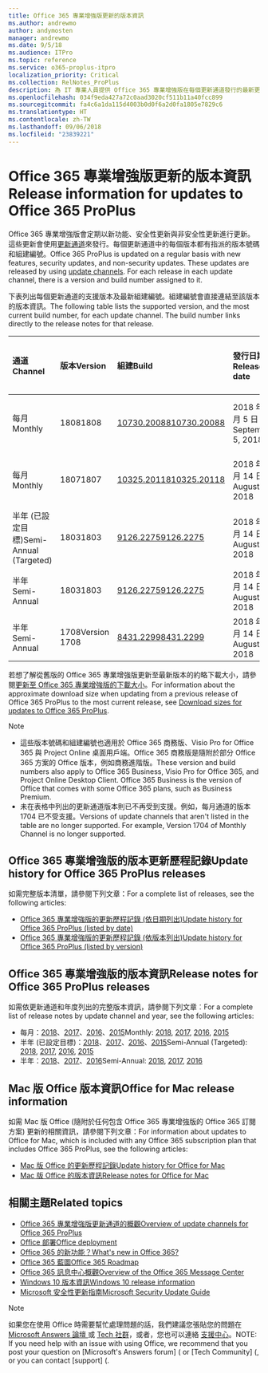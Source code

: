```yaml
---
title: Office 365 專業增強版更新的版本資訊
ms.author: andrewmo
author: andymosten
manager: andrewmo
ms.date: 9/5/18
ms.audience: ITPro
ms.topic: reference
ms.service: o365-proplus-itpro
localization_priority: Critical
ms.collection: RelNotes_ProPlus
description: 為 IT 專業人員提供 Office 365 專業增強版在每個更新通道發行的最新更新清單，以及版本資訊和更新歷程記錄的連結
ms.openlocfilehash: 034f9eda427a72c0aad3020cf511b11a40fcc899
ms.sourcegitcommit: fa4c6a1da115d4003b0d0f6a2d0fa1805e7829c6
ms.translationtype: HT
ms.contentlocale: zh-TW
ms.lasthandoff: 09/06/2018
ms.locfileid: "23839221"
---
```

# <a name="release-information-for-updates-to-office-365-proplus"></a><span data-ttu-id="8305d-103">Office 365 專業增強版更新的版本資訊</span><span class="sxs-lookup"><span data-stu-id="8305d-103">Release information for updates to Office 365 ProPlus</span></span>

<span data-ttu-id="8305d-p101">Office 365 專業增強版會定期以新功能、安全性更新與非安全性更新進行更新。這些更新會使用[更新通道](https://docs.microsoft.com/DeployOffice/overview-of-update-channels-for-office-365-proplus)來發行。每個更新通道中的每個版本都有指派的版本號碼和組建編號。</span><span class="sxs-lookup"><span data-stu-id="8305d-p101">Office 365 ProPlus is updated on a regular basis with new features, security updates, and non-security updates. These updates are released by using [update channels](https://docs.microsoft.com/DeployOffice/overview-of-update-channels-for-office-365-proplus). For each release in each update channel, there is a version and build number assigned to it.</span></span> 

<span data-ttu-id="8305d-p102">下表列出每個更新通道的支援版本及最新組建編號。組建編號會直接連結至該版本的版本資訊。</span><span class="sxs-lookup"><span data-stu-id="8305d-p102">The following table lists the supported version, and the most current build number, for each update channel. The build number links directly to the release notes for that release.</span></span> 

  
|<span data-ttu-id="8305d-109">**通道**</span><span class="sxs-lookup"><span data-stu-id="8305d-109">**Channel**</span></span>|<span data-ttu-id="8305d-110">**版本**</span><span class="sxs-lookup"><span data-stu-id="8305d-110">**Version**</span></span>|<span data-ttu-id="8305d-111">**組建**</span><span class="sxs-lookup"><span data-stu-id="8305d-111">**Build**</span></span>|<span data-ttu-id="8305d-112">**發行日期**</span><span class="sxs-lookup"><span data-stu-id="8305d-112">**Release date**</span></span>|<span data-ttu-id="8305d-113">**支援之前的版本**</span><span class="sxs-lookup"><span data-stu-id="8305d-113">**Version supported until**</span></span>|
|:-----|:-----|:-----|:-----|:-----|
|<span data-ttu-id="8305d-114">每月</span><span class="sxs-lookup"><span data-stu-id="8305d-114">Monthly</span></span>  <br/> |<span data-ttu-id="8305d-115">1808</span><span class="sxs-lookup"><span data-stu-id="8305d-115">1808</span></span>  <br/> |[<span data-ttu-id="8305d-116">10730.20088</span><span class="sxs-lookup"><span data-stu-id="8305d-116">10730.20088</span></span>](monthly-channel-2018.md#version-1808-september-5)  <br/> | <span data-ttu-id="8305d-117">2018 年 9 月 5 日</span><span class="sxs-lookup"><span data-stu-id="8305d-117">September 5, 2018</span></span>  <br/> |<span data-ttu-id="8305d-118">版本 1809 發行日期</span><span class="sxs-lookup"><span data-stu-id="8305d-118">Version 1808 is released</span></span> <br/>|
|<span data-ttu-id="8305d-119">每月</span><span class="sxs-lookup"><span data-stu-id="8305d-119">Monthly</span></span>  <br/> |<span data-ttu-id="8305d-120">1807</span><span class="sxs-lookup"><span data-stu-id="8305d-120">1807</span></span>  <br/> |[<span data-ttu-id="8305d-121">10325.20118</span><span class="sxs-lookup"><span data-stu-id="8305d-121">10325.20118</span></span>](monthly-channel-2018.md#version-1807-august-14)  <br/> | <span data-ttu-id="8305d-122">2018 年 8 月 14 日</span><span class="sxs-lookup"><span data-stu-id="8305d-122">August 14, 2018</span></span>  <br/> | <span data-ttu-id="8305d-123">版本 1808 發行日期</span><span class="sxs-lookup"><span data-stu-id="8305d-123">Version 1808 is released</span></span> <br/>|
|<span data-ttu-id="8305d-124">半年 (已設定目標)</span><span class="sxs-lookup"><span data-stu-id="8305d-124">Semi-Annual (Targeted)</span></span>  <br/> |<span data-ttu-id="8305d-125">1803</span><span class="sxs-lookup"><span data-stu-id="8305d-125">1803</span></span>  <br/> |[<span data-ttu-id="8305d-126">9126.2275</span><span class="sxs-lookup"><span data-stu-id="8305d-126">9126.2275</span></span>](semi-annual-channel-targeted-2018.md#version-1803-august-14)  <br/> | <span data-ttu-id="8305d-127">2018 年 8 月 14 日</span><span class="sxs-lookup"><span data-stu-id="8305d-127">August 14, 2018</span></span>  <br/> | <span data-ttu-id="8305d-128">2018 年 9 月 11 日</span><span class="sxs-lookup"><span data-stu-id="8305d-128">September 11, 2018</span></span> <br/>|
|<span data-ttu-id="8305d-129">半年</span><span class="sxs-lookup"><span data-stu-id="8305d-129">Semi-Annual</span></span> <br/> |<span data-ttu-id="8305d-130">1803</span><span class="sxs-lookup"><span data-stu-id="8305d-130">1803</span></span>  <br/> | [<span data-ttu-id="8305d-131">9126.2275</span><span class="sxs-lookup"><span data-stu-id="8305d-131">9126.2275</span></span>](semi-annual-channel-2018.md#version-1803-august-14) <br/> | <span data-ttu-id="8305d-132">2018 年 8 月 14 日</span><span class="sxs-lookup"><span data-stu-id="8305d-132">August 14, 2018</span></span>  <br/> | <span data-ttu-id="8305d-133">2019 年 9 月 10 日</span><span class="sxs-lookup"><span data-stu-id="8305d-133">September 10, 2019</span></span> <br/>|
|<span data-ttu-id="8305d-134">半年</span><span class="sxs-lookup"><span data-stu-id="8305d-134">Semi-Annual</span></span> <br/> |<span data-ttu-id="8305d-135">1708</span><span class="sxs-lookup"><span data-stu-id="8305d-135">Version 1708</span></span>  <br/> |[<span data-ttu-id="8305d-136">8431.2299</span><span class="sxs-lookup"><span data-stu-id="8305d-136">8431.2299</span></span>](semi-annual-channel-2018.md#version-1708-august-14)  <br/> | <span data-ttu-id="8305d-137">2018 年 8 月 14 日</span><span class="sxs-lookup"><span data-stu-id="8305d-137">August 14, 2018</span></span>  <br/> | <span data-ttu-id="8305d-138">2019 年 3 月 12 日</span><span class="sxs-lookup"><span data-stu-id="8305d-138">March 12, 2019</span></span> <br/>|

<span data-ttu-id="8305d-139">若想了解從舊版的 Office 365 專業增強版更新至最新版本的約略下載大小，請參閱[更新至 Office 365 專業增強版的下載大小](download-sizes-office365-proplus-updates.md)。</span><span class="sxs-lookup"><span data-stu-id="8305d-139">For information about the approximate download size when updating from a previous release of Office 365 ProPlus to the most current release, see [Download sizes for updates to Office 365 ProPlus](download-sizes-office365-proplus-updates.md).</span></span>

> [!NOTE]
> - <span data-ttu-id="8305d-p103">這些版本號碼和組建編號也適用於 Office 365 商務版、Visio Pro for Office 365 與 Project Online 桌面用戶端。Office 365 商務版是隨附於部分 Office 365 方案的 Office 版本，例如商務進階版。</span><span class="sxs-lookup"><span data-stu-id="8305d-p103">These version and build numbers also apply to Office 365 Business, Visio Pro for Office 365, and Project Online Desktop Client. Office 365 Business is the version of Office that comes with some Office 365 plans, such as Business Premium.</span></span>
> - <span data-ttu-id="8305d-p104">未在表格中列出的更新通道版本則已不再受到支援。例如，每月通道的版本 1704 已不受支援。</span><span class="sxs-lookup"><span data-stu-id="8305d-p104">Versions of update channels that aren't listed in the table are no longer supported. For example, Version 1704 of Monthly Channel is no longer supported.</span></span> 


## <a name="update-history-for-office-365-proplus-releases"></a><span data-ttu-id="8305d-144">Office 365 專業增強版的版本更新歷程記錄</span><span class="sxs-lookup"><span data-stu-id="8305d-144">Update history for Office 365 ProPlus releases</span></span>

<span data-ttu-id="8305d-145">如需完整版本清單，請參閱下列文章：</span><span class="sxs-lookup"><span data-stu-id="8305d-145">For a complete list of releases, see the following articles:</span></span>
 - [<span data-ttu-id="8305d-146">Office 365 專業增強版的更新歷程記錄 (依日期列出)</span><span class="sxs-lookup"><span data-stu-id="8305d-146">Update history for Office 365 ProPlus (listed by date)</span></span>](update-history-office365-proplus-by-date.md)
 - [<span data-ttu-id="8305d-147">Office 365 專業增強版的更新歷程記錄 (依版本列出)</span><span class="sxs-lookup"><span data-stu-id="8305d-147">Update history for Office 365 ProPlus (listed by version)</span></span>](update-history-office365-proplus-by-version.md)

## <a name="release-notes-for-office-365-proplus-releases"></a><span data-ttu-id="8305d-148">Office 365 專業增強版的版本資訊</span><span class="sxs-lookup"><span data-stu-id="8305d-148">Release notes for Office 365 ProPlus releases</span></span>

<span data-ttu-id="8305d-149">如需依更新通道和年度列出的完整版本資訊，請參閱下列文章︰</span><span class="sxs-lookup"><span data-stu-id="8305d-149">For a complete list of release notes by update channel and year, see the following articles:</span></span>
 - <span data-ttu-id="8305d-150">每月：[2018](monthly-channel-2018.md)、[2017](monthly-channel-2017.md)、[2016](monthly-channel-2016.md)、[2015](monthly-channel-2015.md)</span><span class="sxs-lookup"><span data-stu-id="8305d-150">Monthly: [2018](monthly-channel-2018.md), [2017](monthly-channel-2017.md), [2016](monthly-channel-2016.md), [2015](monthly-channel-2015.md)</span></span>
 - <span data-ttu-id="8305d-151">半年 (已設定目標)：[2018](semi-annual-channel-targeted-2018.md)、[2017](semi-annual-channel-targeted-2017.md)、[2016](semi-annual-channel-targeted-2016.md)、[2015](semi-annual-channel-targeted-2015.md)</span><span class="sxs-lookup"><span data-stu-id="8305d-151">Semi-Annual (Targeted): [2018](semi-annual-channel-targeted-2018.md), [2017](semi-annual-channel-targeted-2017.md), [2016](semi-annual-channel-targeted-2016.md), [2015](semi-annual-channel-targeted-2015.md)</span></span>
 - <span data-ttu-id="8305d-152">半年：[2018](semi-annual-channel-2018.md)、[2017](semi-annual-channel-2017.md)、[2016](semi-annual-channel-2016.md)</span><span class="sxs-lookup"><span data-stu-id="8305d-152">Semi-Annual: [2018](semi-annual-channel-2018.md), [2017](semi-annual-channel-2017.md), [2016](semi-annual-channel-2016.md)</span></span>

## <a name="office-for-mac-release-information"></a><span data-ttu-id="8305d-153">Mac 版 Office 版本資訊</span><span class="sxs-lookup"><span data-stu-id="8305d-153">Office for Mac release information</span></span>

<span data-ttu-id="8305d-154">如需 Mac 版 Office (隨附於任何包含 Office 365 專業增強版的 Office 365 訂閱方案) 更新的相關資訊，請參閱下列文章：</span><span class="sxs-lookup"><span data-stu-id="8305d-154">For information about updates to Office for Mac, which is included with any Office 365 subscription plan that includes Office 365 ProPlus, see the following articles:</span></span>
 - [<span data-ttu-id="8305d-155">Mac 版 Office 的更新歷程記錄</span><span class="sxs-lookup"><span data-stu-id="8305d-155">Update history for Office for Mac</span></span>](update-history-office-for-mac.md)
 - [<span data-ttu-id="8305d-156">Mac 版 Office 的版本資訊</span><span class="sxs-lookup"><span data-stu-id="8305d-156">Release notes for Office for Mac</span></span>](release-notes-office-for-mac.md)


## <a name="related-topics"></a><span data-ttu-id="8305d-157">相關主題</span><span class="sxs-lookup"><span data-stu-id="8305d-157">Related topics</span></span>

- [<span data-ttu-id="8305d-158">Office 365 專業增強版更新通道的概觀</span><span class="sxs-lookup"><span data-stu-id="8305d-158">Overview of update channels for Office 365 ProPlus</span></span>](https://docs.microsoft.com/DeployOffice/overview-of-update-channels-for-office-365-proplus)
- [<span data-ttu-id="8305d-159">Office 部署</span><span class="sxs-lookup"><span data-stu-id="8305d-159">Office deployment</span></span>](https://docs.microsoft.com/deployoffice/)
- [<span data-ttu-id="8305d-160">Office 365 的新功能？</span><span class="sxs-lookup"><span data-stu-id="8305d-160">What's new in Office 365?</span></span>](https://support.office.com/article/95c8d81d-08ba-42c1-914f-bca4603e1426)
- [<span data-ttu-id="8305d-161">Office 365 藍圖</span><span class="sxs-lookup"><span data-stu-id="8305d-161">Office 365 Roadmap</span></span>](https://products.office.com/business/office-365-roadmap)
- [<span data-ttu-id="8305d-162">Office 365 訊息中心概觀</span><span class="sxs-lookup"><span data-stu-id="8305d-162">Overview of the Office 365 Message Center</span></span>](https://support.office.com/article/38fb3333-bfcc-4340-a37b-deda509c2093)
- [<span data-ttu-id="8305d-163">Windows 10 版本資訊</span><span class="sxs-lookup"><span data-stu-id="8305d-163">Windows 10 release information</span></span>](https://www.microsoft.com/itpro/windows-10/release-information)
- [<span data-ttu-id="8305d-164">Microsoft 安全性更新指南</span><span class="sxs-lookup"><span data-stu-id="8305d-164">Microsoft Security Update Guide</span></span>](https://portal.msrc.microsoft.com/)

> [!NOTE]
> <span data-ttu-id="8305d-165">如果您在使用 Office 時需要幫忙處理問題的話，我們建議您張貼您的問題在 [Microsoft Answers 論壇 ](https://answers.microsoft.com/) 或 [Tech 社群](https://techcommunity.microsoft.com/)，或者，您也可以連絡 [支援中心](https://support.microsoft.com/contactus)。</span><span class="sxs-lookup"><span data-stu-id="8305d-165">NOTE: If you need help with an issue with using Office, we recommend that you post your question on [Microsoft's Answers forum] ([](https://answers.microsoft.com/) or [Tech Community] ([](https://techcommunity.microsoft.com/), or you can contact [support] ([](https://support.microsoft.com/contactus).</span></span>
